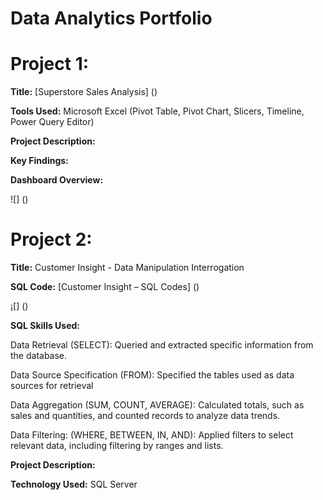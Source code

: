 # Data Analytics Portfolio
# Project 1:

**Title:** [Superstore Sales Analysis] ()

**Tools Used:** Microsoft Excel (Pivot Table, Pivot Chart, Slicers, Timeline, Power Query Editor) 

**Project Description:**

**Key Findings:**

**Dashboard Overview:**

![] () 

# Project 2:
**Title:** Customer Insight - Data Manipulation Interrogation

**SQL Code:** [Customer Insight – SQL Codes] ()

¡[] ()

**SQL Skills Used:** 

Data Retrieval (SELECT): Queried and extracted specific information from the database.

Data Source Specification (FROM): Specified the tables used as data sources for retrieval

Data Aggregation (SUM, COUNT, AVERAGE): Calculated totals, such as sales and quantities, and counted records to analyze data trends.

Data Filtering: (WHERE, BETWEEN, IN, AND): Applied filters to select relevant data, including filtering by ranges and lists.

**Project Description:** 

**Technology Used:** SQL Server




